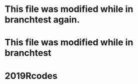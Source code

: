 # This file was modified while in branchtest again.
# This file was modified while in branchtest
# 2019Rcodes
